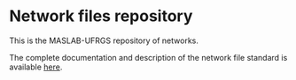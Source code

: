# Network files repository
This is the MASLAB-UFRGS repository of networks.

The complete documentation and description of the network file standard is available [here](http://wiki.inf.ufrgs.br/network_files_specification).
